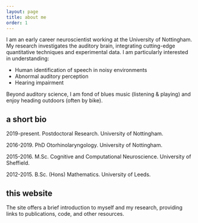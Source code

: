 ```yaml
---
layout: page
title: about me
order: 1
---
```


I am an early career neuroscientist working at the University of Nottingham. My research investigates the auditory brain, integrating cutting-edge quantitative techniques and experimental data. I am particularly interested in understanding:
* Human identification of speech in noisy environments
* Abnormal auditory perception
* Hearing impairment

Beyond auditory science, I am fond of blues music (listening & playing) and enjoy heading outdoors (often by bike).

## a short bio

2019-present. Postdoctoral Research. University of Nottingham.

2016-2019. PhD Otorhinolaryngology. University of Nottingham.

2015-2016. M.Sc. Cognitive and Computational Neuroscience. University of Sheffield.

2012-2015. B.Sc. (Hons) Mathematics. University of Leeds.

## this website
The site offers a brief introduction to myself and my research, providing links to publications, code, and other resources.
